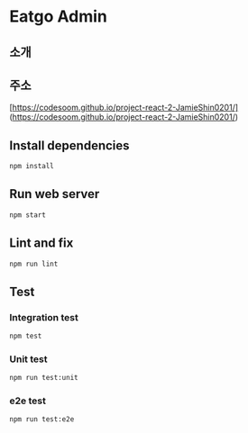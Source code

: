 # Eatgo Admin

## 소개


## 주소
[https://codesoom.github.io/project-react-2-JamieShin0201/] (https://codesoom.github.io/project-react-2-JamieShin0201/)

## Install dependencies

```bash
npm install
```

## Run web server

```bash
npm start
```

## Lint and fix

```bash
npm run lint
```

## Test

### Integration test

```bash
npm test
```

### Unit test

```bash
npm run test:unit
```

### e2e test

```bash
npm run test:e2e
```
